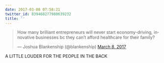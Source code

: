 ```yaml
---
date: 2017-03-08 07:58:21
twitter_id: 839460277980639232
title: ''
---
```


<blockquote class="twitter-tweet"><p lang="en" dir="ltr">How many brilliant entrepreneurs will never start economy-driving, innovative businesses bc they can’t afford healthcare for their family?</p>&mdash; Joshua Blankenship (@blankenship) <a href="https://twitter.com/blankenship/status/839328819056152576?ref_src=twsrc%5Etfw">March 8, 2017</a></blockquote>
<script async src="https://platform.twitter.com/widgets.js" charset="utf-8"></script>

A LITTLE LOUDER FOR THE PEOPLE IN THE BACK
